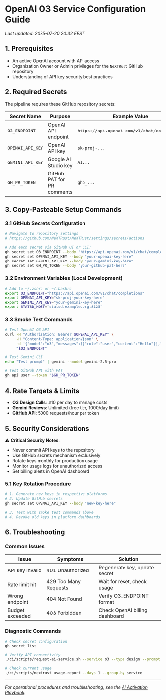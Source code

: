 # OpenAI O3 Service Configuration Guide

*Last updated: 2025-07-20 20:32 EEST*

## 1. Prerequisites

- An active OpenAI account with API access
- Organization Owner or Admin privileges for the `NeXTRust` GitHub repository
- Understanding of API key security best practices

## 2. Required Secrets

The pipeline requires these GitHub repository secrets:

| Secret Name | Purpose | Example Value |
|-------------|---------|---------------|
| `O3_ENDPOINT` | OpenAI API endpoint | `https://api.openai.com/v1/chat/completions` |
| `OPENAI_API_KEY` | OpenAI API key | `sk-proj-...` |
| `GEMINI_API_KEY` | Google AI Studio key | `AI...` |
| `GH_PR_TOKEN` | GitHub PAT for PR comments | `ghp_...` |

## 3. Copy-Pasteable Setup Commands

### 3.1 GitHub Secrets Configuration

```bash
# Navigate to repository settings
# https://github.com/NeXTRust/NeXTRust/settings/secrets/actions

# Add each secret via GitHub UI or CLI:
gh secret set O3_ENDPOINT --body "https://api.openai.com/v1/chat/completions"
gh secret set OPENAI_API_KEY --body "your-openai-key-here"
gh secret set GEMINI_API_KEY --body "your-gemini-key-here" 
gh secret set GH_PR_TOKEN --body "your-github-pat-here"
```

### 3.2 Environment Variables (Local Development)

```bash
# Add to ~/.zshrc or ~/.bashrc
export O3_ENDPOINT="https://api.openai.com/v1/chat/completions"
export OPENAI_API_KEY="sk-proj-your-key-here"
export GEMINI_API_KEY="your-gemini-key-here"
export STATSD_HOST="statsd.example.org:8125"
```

### 3.3 Smoke Test Commands

```bash
# Test OpenAI O3 API
curl -H "Authorization: Bearer $OPENAI_API_KEY" \
     -H "Content-Type: application/json" \
     -d '{"model":"o3","messages":[{"role":"user","content":"Hello"}],"max_tokens":50}' \
     "$O3_ENDPOINT"

# Test Gemini CLI
echo "Test prompt" | gemini --model gemini-2.5-pro

# Test GitHub API with PAT
gh api user --token "$GH_PR_TOKEN"
```

## 4. Rate Targets & Limits

- **O3 Design Calls**: ≤10 per day to manage costs
- **Gemini Reviews**: Unlimited (free tier, 1000/day limit)
- **GitHub API**: 5000 requests/hour per token

## 5. Security Considerations

⚠️ **Critical Security Notes**:
- Never commit API keys to the repository
- Use GitHub secrets mechanism exclusively  
- Rotate keys monthly for production usage
- Monitor usage logs for unauthorized access
- Set billing alerts in OpenAI dashboard

### 5.1 Key Rotation Procedure

```bash
# 1. Generate new keys in respective platforms
# 2. Update GitHub secrets
gh secret set OPENAI_API_KEY --body "new-key-here"

# 3. Test with smoke test commands above
# 4. Revoke old keys in platform dashboards
```

## 6. Troubleshooting

### Common Issues

| Issue | Symptoms | Solution |
|-------|----------|----------|
| API key invalid | 401 Unauthorized | Regenerate key, update secret |
| Rate limit hit | 429 Too Many Requests | Wait for reset, check usage |
| Wrong endpoint | 404 Not Found | Verify O3_ENDPOINT format |
| Budget exceeded | 403 Forbidden | Check OpenAI billing dashboard |

### Diagnostic Commands

```bash
# Check secret configuration
gh secret list

# Verify API connectivity  
./ci/scripts/request-ai-service.sh --service o3 --type design --prompt "test"

# Check current usage
./ci/scripts/nextrust usage-report --days 1 --group-by service
```

---

*For operational procedures and troubleshooting, see the [AI Activation Playbook](../ai-activation-playbook.md).*